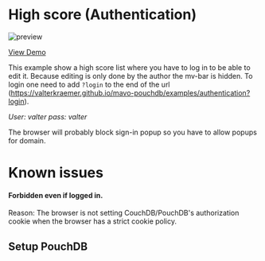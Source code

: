 # High score (Authentication)

![preview](../../../mavo-examples/authentication/assets/images/preview.jpg "Preview")

[View Demo](https://valterkraemer.github.io/mavo-pouchdb/examples/authentication/)

This example show a high score list where you have to log in to be able to edit it. Because editing is only done by the author the mv-bar is hidden. To login one need to add `?login` to the end of the url (https://valterkraemer.github.io/mavo-pouchdb/examples/authentication?login).

*User: valter pass: valter*

The browser will probably block sign-in popup so you have to allow popups for domain.

# Known issues

#### Forbidden even if logged in.

Reason: The browser is not setting CouchDB/PouchDB's authorization cookie when the browser has a strict cookie policy.

## Setup PouchDB

